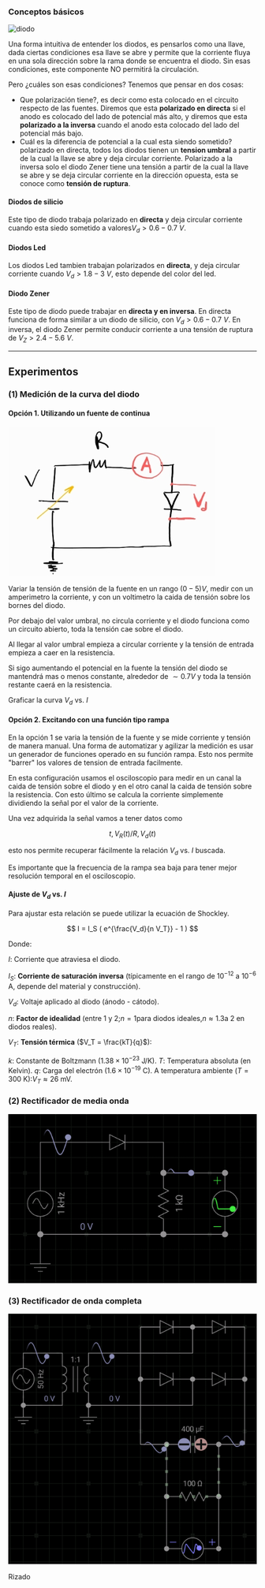 ### Conceptos básicos

![diodo](https://www.electrical4u.com/wp-content/uploads/diode-symbol.jpg)

Una forma intuitiva de entender los diodos, es pensarlos como una llave, dada ciertas condiciones esa llave se abre y permite que la corriente fluya en una sola dirección sobre la rama donde se encuentra el diodo. Sin esas condiciones, este componente NO permitirá la circulación.

Pero ¿cuáles son esas condiciones? Tenemos que pensar en dos cosas:

 - Que polarización tiene?, es decir como esta colocado en el circuito respecto de las fuentes. Diremos que esta **polarizado en directa** si el anodo es colocado del lado de potencial más alto, y diremos que esta **polarizado a la inversa** cuando el anodo esta colocado del lado del potencial más bajo.
 - Cuál es la diferencia de potencial a la cual esta siendo sometido? polarizado en directa, todos los diodos tienen un **tension umbral** a partir de la cual la llave se abre y deja circular corriente. Polarizado a la inversa solo el diodo Zener tiene una tensión a partir de la cual la llave se abre y se deja circular corriente en la dirección opuesta, esta se conoce como **tensión de ruptura**.



#### Diodos de silicio 

Este tipo de diodo trabaja polarizado en **directa** y deja circular corriente cuando esta siedo sometido a valores$V_d >0.6-0.7$ $V$. 

#### Diodos Led 

Los diodos Led tambien trabajan polarizados en **directa**, y deja circular corriente cuando $V_d >1.8-3$ $V$, esto depende del color del led.

#### Diodo Zener

Este tipo de diodo puede trabajar en **directa y en inversa**. 
En directa funciona de forma similar a un diodo de silicio, con $V_d >0.6-0.7$ $V$. En inversa, el diodo Zener permite conducir corriente a una tensión de ruptura de $V_Z > 2.4-5.6$ $V$.

---
## Experimentos

### (1) Medición de la curva del diodo

#### Opción 1. Utilizando un fuente de continua

![diag1](images/diodo_1.jpg)

Variar la tensión de tensión de la fuente en un rango $(0-5)V$, medir con un amperimetro la corriente, y con un voltimetro la caida de tensión sobre los bornes del diodo.

Por debajo del valor umbral, no circula corriente y el diodo funciona como un circuito abierto, toda la tensión cae sobre el diodo.

Al llegar al valor umbral empieza a circular corriente y la tensión de entrada empieza a caer en la resistencia.

Si sigo aumentando el potencial en la fuente la tensión del diodo se mantendrá mas o menos constante, alrededor de $\sim 0.7V$ y toda la tensión restante caerá en la resistencia.

Graficar la curva $V_d$ vs. $I$

#### Opción 2. Excitando con una función tipo rampa

En la opción 1 se varia la tensión de la fuente y se mide corriente y tensión de manera manual. Una forma de automatizar y agilizar la medición es usar un generador de funciones operado en su función rampa. Esto nos permite "barrer" los valores de tension de entrada facilmente. 

En esta configuración usamos el osciloscopio para medir en un canal la caida de tensión sobre el diodo y en el otro canal la caida de tensión sobre la resistencia. Con esto último se calcula la corriente simplemente dividiendo la señal por el valor de la corriente.

Una vez adquirida la señal vamos a tener datos como

$$
t, V_R(t)/R, V_d(t) 
$$

esto nos permite recuperar fácilmente la relación $V_d$ vs. $I$ buscada.

Es importante que la frecuencia de la rampa sea baja para tener mejor resolución temporal en el osciloscopio.

#### Ajuste de $V_d$ vs. $I$

Para ajustar esta relación se puede utilizar la ecuación de Shockley.

$$
I = I_S ( e^{\frac{V_d}{n V_T}} - 1 )
$$

Donde:

$I$: Corriente que atraviesa el diodo.

$I_S$: **Corriente de saturación inversa** (típicamente en el rango de $10^{-12}$ a $10^{-6}$ A, depende del material y construcción).

$V_d$: Voltaje aplicado al diodo (ánodo - cátodo).

$n$: **Factor de idealidad** (entre 1 y 2;$n = 1$para diodos ideales,$n \approx 1.3$a 2 en diodos reales).

$V_T$: **Tensión térmica** ($V_T = \frac{kT}{q}$):

$k$: Constante de Boltzmann ($1.38 \times 10^{-23}$ J/K).
$T$: Temperatura absoluta (en Kelvin).
$q$: Carga del electrón ($1.6 \times 10^{-19}$ C).
A temperatura ambiente ($T = 300$ K):$V_T \approx 26$ mV.


### (2) Rectificador de media onda

![media_onda](images/rect_media_onda.gif)



### (3) Rectificador de onda completa

![onda_comp](images/rectif_onda_completa.gif)


Rizado